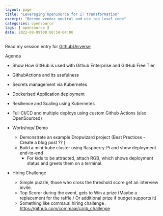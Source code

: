 ```yaml
---
layout: page
title: "Leveraging OpenSource for IT transformation"
excerpt: "Become vendor neutral and use top level code"
categories: opensource
tags: [ opensource ]
date: 2022-08-09T08:08:50-04:00
---
```


Read my session entry for [GithubUniverse](https://gaganyatri.com/opensource/building-hpc-saas-startup-from-browser/)

Agenda
* Show How GitHub is used with Github Enterprise and GitHub Free Tier
* GithubActions and its usefulness
* Secrets management via Kubernetes
* Dockerised Application deployment
* Resilience and Scaling using Kubernetes
* Full CI/CD and multiple deploys using custom Github Actions (also OpenSourced)

* Workshop/ Demo
    * Demonstrate an example Dropwizard project (Best Practices - Create a blog post ?? )
    * Build a mini-kube cluster using Raspberry-Pi and show deployment end-to-end
        * For kids to be attracted, attach RGB, which shows deployment status and greets them on a terminal.

* Hiring Challenge
    * Simple puzzle, those who cross the threshold score get an interview invite.
    * Top Scorer during the event, gets to Win a prize (Maybe a replacement for the raffle / Or additional prize if budget supports it)
    * Something like comma.ai hiring challenge . https://github.com/commaai/calib_challenge 
